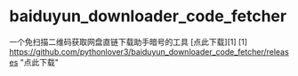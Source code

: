# baiduyun_downloader_code_fetcher
一个免扫描二维码获取网盘直链下载助手暗号的工具
[点此下载][1]
[1] https://github.com/pythonlover3/baiduyun_downloader_code_fetcher/releases "点此下载"
